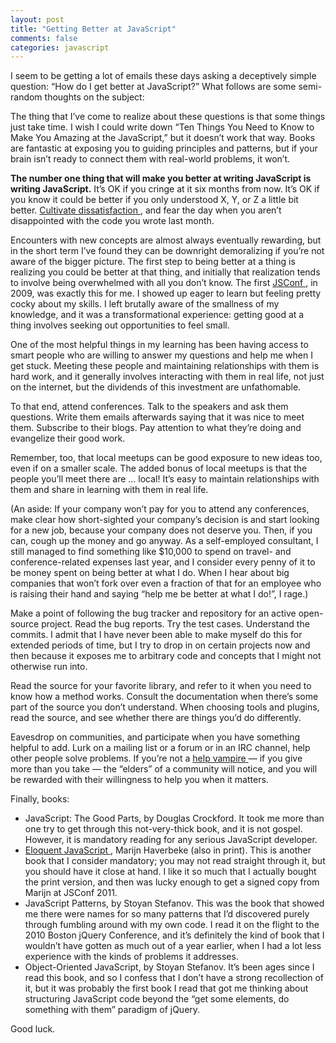 ```yaml
---
layout: post
title: "Getting Better at JavaScript"
comments: false
categories: javascript
---
```


I seem to be getting a lot of emails these days asking a deceptively simple
question: “How do I get better at JavaScript?” What follows are some
semi-random thoughts on the subject:

The thing that I’ve come to realize about these questions is that some things
just take time. I wish I could write down “Ten Things You Need to Know to Make
You Amazing at the JavaScript,” but it doesn’t work that way. Books are
fantastic at exposing you to guiding principles and patterns, but if your brain
isn’t ready to connect them with real-world problems, it won’t.

**The number one thing that will make you better at writing JavaScript is writing
JavaScript.** It’s OK if you cringe at it six months from now. It’s OK if you
know it could be better if you only understood X, Y, or Z a little bit better.
[ Cultivate dissatisfaction ](http://www.paulgraham.com/taste.html), and fear the day when you aren’t disappointed with
the code you wrote last month.

Encounters with new concepts are almost always eventually rewarding, but in the
short term I’ve found they can be downright demoralizing if you’re not aware of
the bigger picture. The first step to being better at a thing is realizing you
could be better at that thing, and initially that realization tends to involve
being overwhelmed with all you don’t know. The first [ JSConf ](http://jsconf.us/2009/), in 2009, was
exactly this for me. I showed up eager to learn but feeling pretty cocky about
my skills. I left brutally aware of the smallness of my knowledge, and it was a
transformational experience: getting good at a thing involves seeking out
opportunities to feel small.

One of the most helpful things in my learning has been having access to smart
people who are willing to answer my questions and help me when I get stuck.
Meeting these people and maintaining relationships with them is hard work, and
it generally involves interacting with them in real life, not just on the
internet, but the dividends of this investment are unfathomable.

To that end, attend conferences. Talk to the speakers and ask them questions.
Write them emails afterwards saying that it was nice to meet them. Subscribe to
their blogs. Pay attention to what they’re doing and evangelize their good
work.

Remember, too, that local meetups can be good exposure to new ideas too, even
if on a smaller scale. The added bonus of local meetups is that the people
you’ll meet there are … local! It’s easy to maintain relationships with them
and share in learning with them in real life.

(An aside: If your company won’t pay for you to attend any conferences, make
clear how short-sighted your company’s decision is and start looking for a new
job, because your company does not deserve you. Then, if you can, cough up the
money and go anyway. As a self-employed consultant, I still managed to find
something like $10,000 to spend on travel- and conference-related expenses last
year, and I consider every penny of it to be money spent on being better at
what I do. When I hear about big companies that won’t fork over even a fraction
of that for an employee who is raising their hand and saying “help me be better
at what I do!”, I rage.)

Make a point of following the bug tracker and repository for an active
open-source project. Read the bug reports. Try the test cases. Understand the
commits. I admit that I have never been able to make myself do this for
extended periods of time, but I try to drop in on certain projects now and then
because it exposes me to arbitrary code and concepts that I might not otherwise
run into.

Read the source for your favorite library, and refer to it when you need to
know how a method works. Consult the documentation when there’s some part of
the source you don’t understand. When choosing tools and plugins, read the
source, and see whether there are things you’d do differently.

Eavesdrop on communities, and participate when you have something helpful to
add. Lurk on a mailing list or a forum or in an IRC channel, help other people
solve problems. If you’re not a [ help vampire ](http://slash7.com/2006/12/22/vampires/) — if you give more than you take —
the “elders” of a community will notice, and you will be rewarded with their
willingness to help you when it matters.

Finally, books:

- JavaScript: The Good Parts, by Douglas Crockford. It took me more than one
  try to get through this not-very-thick book, and it is not gospel. However,
  it is mandatory reading for any serious JavaScript developer.
- [ Eloquent JavaScript ](http://eloquentjavascript.net/), Marijn Haverbeke (also in print). This is another book
  that I consider mandatory; you may not read straight through it, but you
  should have it close at hand. I like it so much that I actually bought the
  print version, and then was lucky enough to get a signed copy from Marijn at
  JSConf 2011.
- JavaScript Patterns, by Stoyan Stefanov. This was the book that showed me
  there were names for so many patterns that I’d discovered purely through
  fumbling around with my own code. I read it on the flight to the 2010 Boston
  jQuery Conference, and it’s definitely the kind of book that I wouldn’t have
  gotten as much out of a year earlier, when I had a lot less experience with
  the kinds of problems it addresses.
- Object-Oriented JavaScript, by Stoyan Stefanov. It’s been ages since I read
  this book, and so I confess that I don’t have a strong recollection of it,
  but it was probably the first book I read that got me thinking about
  structuring JavaScript code beyond the “get some elements, do something with
  them” paradigm of jQuery.

Good luck.
